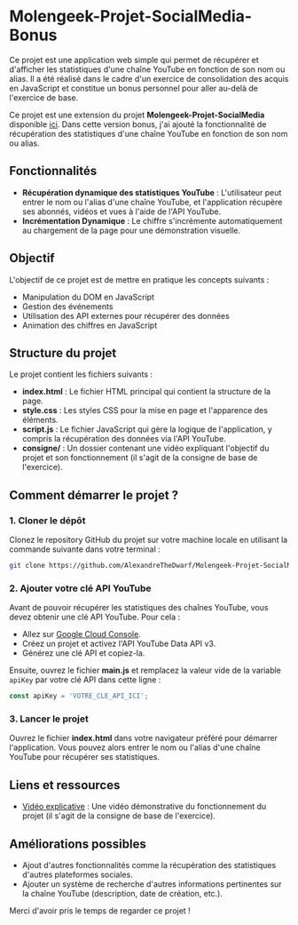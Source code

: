 # Molengeek-Projet-SocialMedia-Bonus

Ce projet est une application web simple qui permet de récupérer et d'afficher les statistiques d'une chaîne YouTube en fonction de son nom ou alias. Il a été réalisé dans le cadre d'un exercice de consolidation des acquis en JavaScript et constitue un bonus personnel pour aller au-delà de l'exercice de base.

Ce projet est une extension du projet **Molengeek-Projet-SocialMedia** disponible [ici](https://github.com/AlexandreTheDwarf/Molengeek-Projet-SocialMedia). Dans cette version bonus, j'ai ajouté la fonctionnalité de récupération des statistiques d'une chaîne YouTube en fonction de son nom ou alias.

## Fonctionnalités

- **Récupération dynamique des statistiques YouTube** : L'utilisateur peut entrer le nom ou l'alias d'une chaîne YouTube, et l'application récupère ses abonnés, vidéos et vues à l'aide de l'API YouTube.
- **Incrémentation Dynamique** : Le chiffre s'incrémente automatiquement au chargement de la page pour une démonstration visuelle.

## Objectif

L'objectif de ce projet est de mettre en pratique les concepts suivants :
- Manipulation du DOM en JavaScript
- Gestion des événements
- Utilisation des API externes pour récupérer des données
- Animation des chiffres en JavaScript

## Structure du projet

Le projet contient les fichiers suivants :
- **index.html** : Le fichier HTML principal qui contient la structure de la page.
- **style.css** : Les styles CSS pour la mise en page et l'apparence des éléments.
- **script.js** : Le fichier JavaScript qui gère la logique de l'application, y compris la récupération des données via l'API YouTube.
- **consigne/** : Un dossier contenant une vidéo expliquant l'objectif du projet et son fonctionnement (il s'agit de la consigne de base de l'exercice).

## Comment démarrer le projet ?

### 1. Cloner le dépôt

Clonez le repository GitHub du projet sur votre machine locale en utilisant la commande suivante dans votre terminal :

```bash
git clone https://github.com/AlexandreTheDwarf/Molengeek-Projet-SocialMedia-Bonus.git
```

### 2. Ajouter votre clé API YouTube

Avant de pouvoir récupérer les statistiques des chaînes YouTube, vous devez obtenir une clé API YouTube. Pour cela :

- Allez sur [Google Cloud Console](https://console.developers.google.com/).
- Créez un projet et activez l'API YouTube Data API v3.
- Générez une clé API et copiez-la.

Ensuite, ouvrez le fichier **main.js** et remplacez la valeur vide de la variable `apiKey` par votre clé API dans cette ligne :

```javascript
const apiKey = 'VOTRE_CLE_API_ICI';
```

### 3. Lancer le projet

Ouvrez le fichier **index.html** dans votre navigateur préféré pour démarrer l'application. Vous pouvez alors entrer le nom ou l'alias d'une chaîne YouTube pour récupérer ses statistiques.

## Liens et ressources

- [Vidéo explicative](./public/consigne/Thanatos.mov) : Une vidéo démonstrative du fonctionnement du projet (il s'agit de la consigne de base de l'exercice).

## Améliorations possibles

- Ajout d'autres fonctionnalités comme la récupération des statistiques d'autres plateformes sociales.
- Ajouter un système de recherche d'autres informations pertinentes sur la chaîne YouTube (description, date de création, etc.).

Merci d'avoir pris le temps de regarder ce projet !
